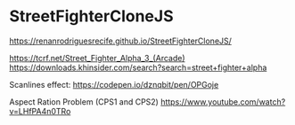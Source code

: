 # StreetFighterCloneJS


https://renanrodriguesrecife.github.io/StreetFighterCloneJS/

https://tcrf.net/Street_Fighter_Alpha_3_(Arcade)
https://downloads.khinsider.com/search?search=street+fighter+alpha

Scanlines effect:
https://codepen.io/dznqbit/pen/OPGoje


Aspect Ration Problem (CPS1 and CPS2)
https://www.youtube.com/watch?v=LHfPA4n0TRo

